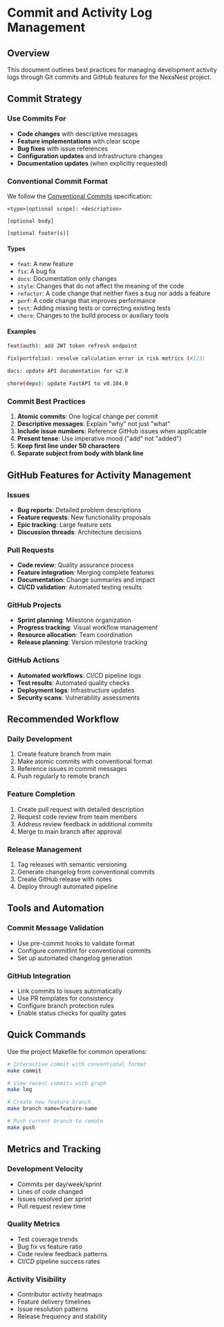 # Commit and Activity Log Management

## Overview

This document outlines best practices for managing development activity logs through Git commits and GitHub features for the NexaNest project.

## Commit Strategy

### Use Commits For
- **Code changes** with descriptive messages
- **Feature implementations** with clear scope
- **Bug fixes** with issue references
- **Configuration updates** and infrastructure changes
- **Documentation updates** (when explicitly requested)

### Conventional Commit Format

We follow the [Conventional Commits](https://www.conventionalcommits.org/) specification:

```
<type>[optional scope]: <description>

[optional body]

[optional footer(s)]
```

#### Types
- `feat`: A new feature
- `fix`: A bug fix
- `docs`: Documentation only changes
- `style`: Changes that do not affect the meaning of the code
- `refactor`: A code change that neither fixes a bug nor adds a feature
- `perf`: A code change that improves performance
- `test`: Adding missing tests or correcting existing tests
- `chore`: Changes to the build process or auxiliary tools

#### Examples
```bash
feat(auth): add JWT token refresh endpoint

fix(portfolio): resolve calculation error in risk metrics (#123)

docs: update API documentation for v2.0

chore(deps): update FastAPI to v0.104.0
```

### Commit Best Practices

1. **Atomic commits**: One logical change per commit
2. **Descriptive messages**: Explain "why" not just "what"
3. **Include issue numbers**: Reference GitHub issues when applicable
4. **Present tense**: Use imperative mood ("add" not "added")
5. **Keep first line under 50 characters**
6. **Separate subject from body with blank line**

## GitHub Features for Activity Management

### Issues
- **Bug reports**: Detailed problem descriptions
- **Feature requests**: New functionality proposals
- **Epic tracking**: Large feature sets
- **Discussion threads**: Architecture decisions

### Pull Requests
- **Code review**: Quality assurance process
- **Feature integration**: Merging complete features
- **Documentation**: Change summaries and impact
- **CI/CD validation**: Automated testing results

### GitHub Projects
- **Sprint planning**: Milestone organization
- **Progress tracking**: Visual workflow management
- **Resource allocation**: Team coordination
- **Release planning**: Version milestone tracking

### GitHub Actions
- **Automated workflows**: CI/CD pipeline logs
- **Test results**: Automated quality checks
- **Deployment logs**: Infrastructure updates
- **Security scans**: Vulnerability assessments

## Recommended Workflow

### Daily Development
1. Create feature branch from main
2. Make atomic commits with conventional format
3. Reference issues in commit messages
4. Push regularly to remote branch

### Feature Completion
1. Create pull request with detailed description
2. Request code review from team members
3. Address review feedback in additional commits
4. Merge to main branch after approval

### Release Management
1. Tag releases with semantic versioning
2. Generate changelog from conventional commits
3. Create GitHub release with notes
4. Deploy through automated pipeline

## Tools and Automation

### Commit Message Validation
- Use pre-commit hooks to validate format
- Configure commitlint for conventional commits
- Set up automated changelog generation

### GitHub Integration
- Link commits to issues automatically
- Use PR templates for consistency
- Configure branch protection rules
- Enable status checks for quality gates

## Quick Commands

Use the project Makefile for common operations:

```bash
# Interactive commit with conventional format
make commit

# View recent commits with graph
make log

# Create new feature branch
make branch name=feature-name

# Push current branch to remote
make push
```

## Metrics and Tracking

### Development Velocity
- Commits per day/week/sprint
- Lines of code changed
- Issues resolved per sprint
- Pull request review time

### Quality Metrics
- Test coverage trends
- Bug fix vs feature ratio
- Code review feedback patterns
- CI/CD pipeline success rates

### Activity Visibility
- Contributor activity heatmaps
- Feature delivery timelines
- Issue resolution patterns
- Release frequency and stability